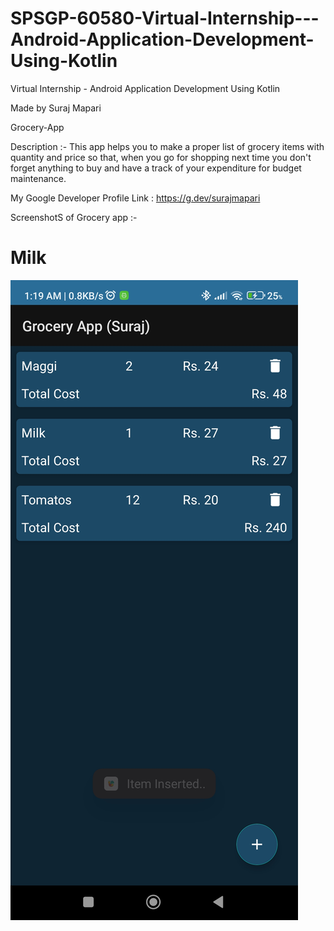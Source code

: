 # SPSGP-60580-Virtual-Internship---Android-Application-Development-Using-Kotlin
Virtual Internship - Android Application Development Using Kotlin

Made by Suraj Mapari

Grocery-App

Description :- This app helps you to make a proper list of grocery items with quantity and price so that, 
when you go for shopping next time you don't forget anything to buy and have a track of your expenditure for budget maintenance.

My Google Developer Profile Link : https://g.dev/surajmapari

ScreenshotS of Grocery app :-
# Milk
![Hello](https://github.com/smartinternz02/SPSGP-60580-Virtual-Internship---Android-Application-Development-Using-Kotlin/blob/master/Media/IMG3.jpg)


